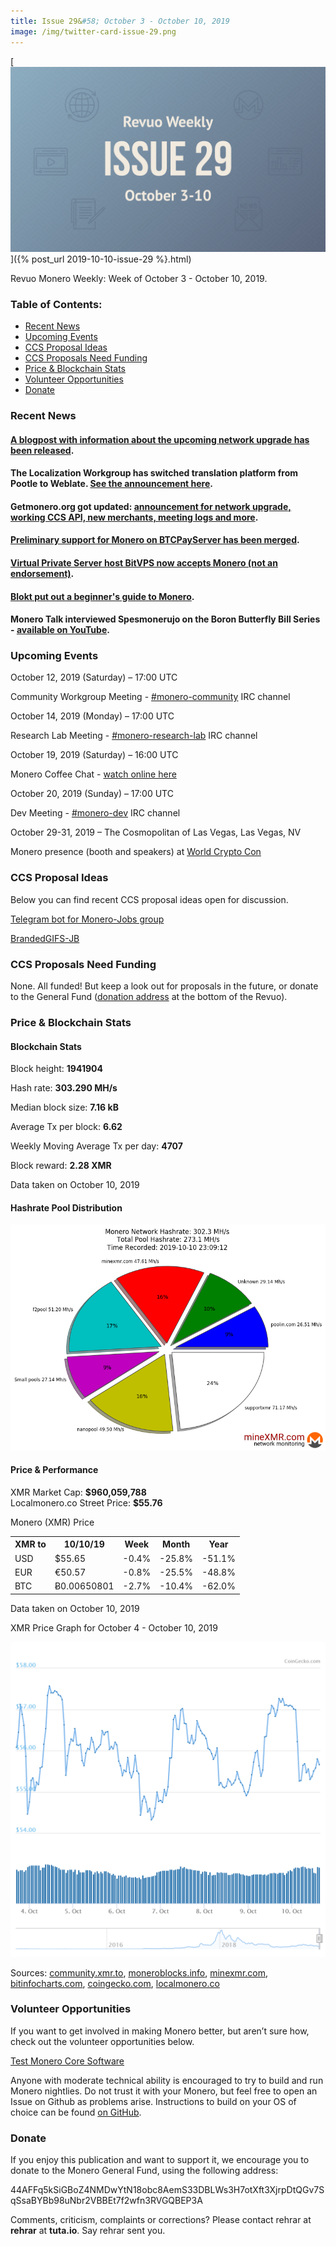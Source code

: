 ```yaml
---
title: Issue 29&#58; October 3 - October 10, 2019
image: /img/twitter-card-issue-29.png
---
```

[<img src="/img/img-issue29.png" alt="Revuo Monero Weekly #29 Slide" class="img-lead">]({% post_url 2019-10-10-issue-29 %}.html)

<p class="text-lead">Revuo Monero Weekly: Week of October 3 - October 10, 2019.</p>
<!--more-->

<h3>Table of Contents:</h3>
<ul class="contents">
    <li><a href="#news">Recent News</a></li>
    <li><a href="#events">Upcoming Events</a></li>
    <li><a href="#ideas">CCS Proposal Ideas</a></li>
    <li><a href="#proposals">CCS Proposals Need Funding</a></li>
    <li><a href="#stats">Price & Blockchain Stats</a></li>
    <li><a href="#volunteer">Volunteer Opportunities</a></li>
    <li><a href="#donate">Donate</a></li>
</ul>

<h3 id="news">Recent News</h3>

<div class="newsbyte">
    <h4><a href="https://web.getmonero.org/2019/10/01/announcement-release-0-15.html" target="_blank">A blogpost with information about the upcoming network upgrade has been released</a>.
    </h4>
</div>

<div class="newsbyte">
    <h4>The Localization Workgroup has switched translation platform from Pootle to Weblate. <a href="https://www.reddit.com/r/Monero/comments/dekppj/weblate_is_finally_ready_at_translategetmoneroorg/" target="_blank">See the announcement here</a>.
    </h4>
</div>

<div class="newsbyte">
    <h4>Getmonero.org got updated: <a href="https://www.reddit.com/r/Monero/comments/ddkx41/getmonero_updated_announcement_for_network/" target="_blank">announcement for network upgrade, working CCS API, new merchants, meeting logs and more</a>.
    </h4>
</div>

<div class="newsbyte">
    <h4><a href="https://github.com/btcpayserver/btcpayserver/pull/1044" target="_blank">Preliminary support for Monero on BTCPayServer has been merged</a>.
    </h4>
</div>

<div class="newsbyte">
    <h4><a href="https://bitvps.com/" target="_blank">Virtual Private Server host BitVPS now accepts Monero (not an endorsement)</a>.
    </h4>
</div>

<div class="newsbyte">
    <h4><a href="https://blokt.com/guides/a-beginners-guide-to-monero" target="_blank">Blokt put out a beginner's guide to Monero</a>.</h4>
</div>

<div class="newsbyte">
    <h4>Monero Talk interviewed Spesmonerujo on the Boron Butterfly Bill Series - <a href="https://youtu.be/uwo7oLJTEo8" target="_blank">available on YouTube</a>.</h4>
</div>

<h3 id="events">Upcoming Events</h3>

<div class="event">
    <p class="date" markdown="1">October 12, 2019 (Saturday) – 17:00 UTC</p>
    <p markdown="1">Community Workgroup Meeting - <a href="irc://chat.freenode.net/#monero-community" target="_blank">#monero-community</a> IRC channel</p>
</div>

<div class="event">
    <p class="date" markdown="1">October 14, 2019 (Monday) – 17:00 UTC</p>
    <p markdown="1">Research Lab Meeting - <a href="irc://chat.freenode.net/#monero-research-lab" target="_blank">#monero-research-lab</a> IRC channel</p>
</div>

<div class="event">
    <p class="date" markdown="1">October 19, 2019 (Saturday) – 16:00 UTC</p>
    <p markdown="1">Monero Coffee Chat - <a href="https://www.youtube.com/channel/UCKxLNPJeEjPXOke55i5AIXA" target="_blank">watch online here</a></p>
</div>

<div class="event">
    <p class="date" markdown="1">October 20, 2019 (Sunday) – 17:00 UTC</p>
    <p markdown="1">Dev Meeting - <a href="irc://chat.freenode.net/#monero-dev" target="_blank">#monero-dev</a> IRC channel</p>
</div>

<div class="event">
    <p class="date" markdown="1">October 29-31, 2019 – The Cosmopolitan of Las Vegas, Las Vegas, NV</p>
    <p markdown="1">Monero presence (booth and speakers) at <a href="https://worldcryptocon.com/" target="_blank">World Crypto Con</a></p>
</div>

<h3 id="ideas">CCS Proposal Ideas</h3>

<p>Below you can find recent CCS proposal ideas open for discussion.</p>

<div class="proposal">
<p><a href="https://repo.getmonero.org/monero-project/ccs-proposals/merge_requests/91" target="_blank">Telegram bot for Monero-Jobs group</a></p>
</div>

<div class="proposal">
<p><a href="https://repo.getmonero.org/monero-project/ccs-proposals/merge_requests/88" target="_blank">BrandedGIFS-JB</a></p>
</div>

<h3 id="proposals">CCS Proposals Need Funding</h3>

<p>None. All funded! But keep a look out for proposals in the future, or donate to the General Fund (<a href="#donate">donation address</a> at the bottom of the Revuo).</p>

<h3 id="stats">Price & Blockchain Stats</h3>

<h4 class="stat">Blockchain Stats</h4>

<div class="bcstats">
    <p>Block height: <b>1941904</b></p>
    <p>Hash rate: <b>303.290 MH/s</b></p>
    <p>Median block size: <b>7.16 kB</b></p>
    <p>Average Tx per block: <b>6.62</b></p>
    <p>Weekly Moving Average Tx per day: <b>4707</b></p>
    <p>Block reward: <b>2.28 XMR</b></p>
</div>
<p class="note">Data taken on October 10, 2019</p>

<h4 class="stat">Hashrate Pool Distribution</h4>
<p><img src="/img/hashrate-pool-distribution-1010.png" alt="Hashrate Pool Distribution Pie Chart"/></p>

<h4 class="stat">Price & Performance</h4>

<div class="price-intro">XMR Market Cap: <b>$960,059,788</b><br>Localmonero.co Street Price: <b>$55.76</b></div>

<p class="table-title">Monero (XMR) Price</p>
<table class="price-table">
  <tr class="row1">
    <th>XMR to</th>
    <th>10/10/19</th>
    <th>Week</th>
    <th>Month</th>
    <th>Year</th>
  </tr>
  <tr>
    <td data-th="XMR to">USD</td>
    <td data-th="10/10/19">$55.65</td>
    <td data-th="Week" class="red">-0.4%</td>
    <td data-th="Month" class="red">-25.8%</td>
    <td data-th="Year" class="red">-51.1%</td>
  </tr>
  <tr class="row3">
    <td data-th="XMR to">EUR</td>
    <td data-th="10/10/19">€50.57</td>
    <td data-th="Week" class="red">-0.8%</td>
    <td data-th="Month" class="red">-25.5%</td>
    <td data-th="Year" class="red">-48.8%</td>
  </tr>
  <tr>
    <td data-th="XMR to">BTC</td>
    <td data-th="10/10/19">Ƀ0.00650801</td>
    <td data-th="Week" class="red">-2.7%</td>
    <td data-th="Month" class="red">-10.4%</td>
    <td data-th="Year" class="red">-62.0%</td>
  </tr>
</table>
<p class="note">Data taken on October 10, 2019</p>

<p class="table-title">XMR Price Graph for October 4 - October 10, 2019</p>

![XMR Price Graph 10/04/19-10/10/19](/img/weekly-chart-1010.png "XMR Price Graph 10/04/19-10/10/19") 

Sources: <a href="https://community.xmr.to/explorer/mainnet/" target="_blank">community.xmr.to</a>, <a href="https://moneroblocks.info/stats/transaction-stats" target="_blank">moneroblocks.info</a>, <a href="https://minexmr.com/pools.html" target="_blank">minexmr.com</a>, <a href="https://bitinfocharts.com/monero/" target="_blank">bitinfocharts.com</a>, <a href="https://www.coingecko.com/" target="_blank">coingecko.com</a>, <a href="https://localmonero.co/" target="_blank">localmonero.co</a>

<h3 id="volunteer">Volunteer Opportunities</h3>

<p>If you want to get involved in making Monero better, but aren’t sure how, check out the volunteer opportunities below.</p>

<div class="newsbyte">
    <p class="date"><a href="https://github.com/monero-project/monero" target="_blank">Test Monero Core Software</a></p>
    <p>Anyone with moderate technical ability is encouraged to try to build and run Monero nightlies. Do not trust it with your Monero, but feel free to open an Issue on Github as problems arise. Instructions to build on your OS of choice can be found <a href="https://github.com/monero-project/monero#compiling-monero-from-source" target="_blank">on GitHub</a>. </p>
</div>

<h3 id="donate">Donate</h3>

<p markdown="1">If you enjoy this publication and want to support it, we encourage you to donate to the Monero General Fund, using the following address:</p>

<p class="address" markdown="1">44AFFq5kSiGBoZ4NMDwYtN18obc8AemS33DBLWs3H7otXft3XjrpDtQGv7SqSsaBYBb98uNbr2VBBEt7f2wfn3RVGQBEP3A</p>

<!--p><a href="monero:44AFFq5kSiGBoZ4NMDwYtN18obc8AemS33DBLWs3H7otXft3XjrpDtQGv7SqSsaBYBb98uNbr2VBBEt7f2wfn3RVGQBEP3A" class="qr"><img src="/img/donate-monero.png"></a></p-->

Comments, criticism, complaints or corrections? Please contact rehrar at **rehrar** at **tuta.io**. Say rehrar sent you.